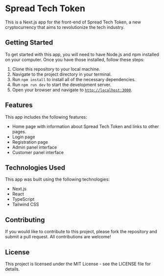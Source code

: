 # Spread Tech Token

This is a Next.js app for the front-end of Spread Tech Token, a new cryptocurrency that aims to revolutionize the tech industry.

## Getting Started

To get started with this app, you will need to have Node.js and npm installed on your computer. Once you have those installed, follow these steps:

1. Clone this repository to your local machine.
2. Navigate to the project directory in your terminal.
3. Run `npm install` to install all of the necessary dependencies.
4. Run `npm run dev` to start the development server.
5. Open your browser and navigate to [`http://localhost:3000`](http://localhost:3000).

## Features

This app includes the following features:

- Home page with information about Spread Tech Token and links to other pages.
- Login page
- Registration page
- Admin panel interface
- Customer panel interface

## Technologies Used

This app was built using the following technologies:

- Next.js
- React
- TypeScript
- Tailwind CSS

## Contributing

If you would like to contribute to this project, please fork the repository and submit a pull request. All contributions are welcome!

## License

This project is licensed under the MIT License - see the LICENSE file for details.

